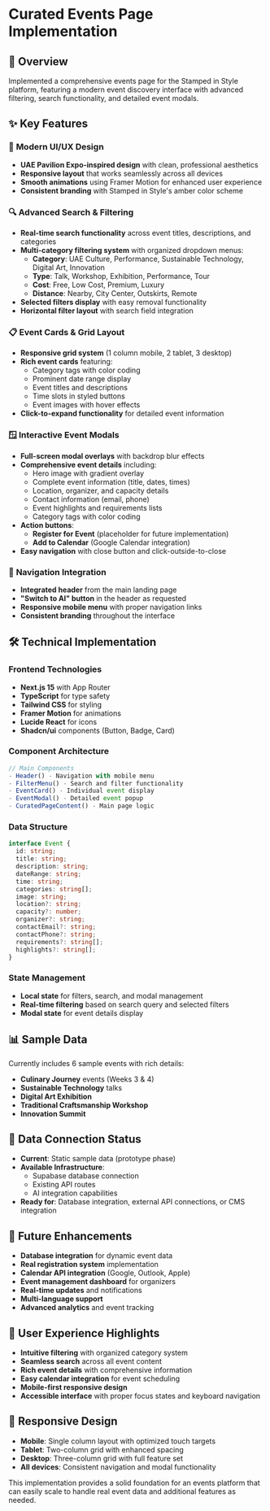 # Curated Events Page Implementation

## 🎯 Overview
Implemented a comprehensive events page for the Stamped in Style platform, featuring a modern event discovery interface with advanced filtering, search functionality, and detailed event modals.

## ✨ Key Features

### 🎨 **Modern UI/UX Design**
- **UAE Pavilion Expo-inspired design** with clean, professional aesthetics
- **Responsive layout** that works seamlessly across all devices
- **Smooth animations** using Framer Motion for enhanced user experience
- **Consistent branding** with Stamped in Style's amber color scheme

### 🔍 **Advanced Search & Filtering**
- **Real-time search functionality** across event titles, descriptions, and categories
- **Multi-category filtering system** with organized dropdown menus:
  - **Category**: UAE Culture, Performance, Sustainable Technology, Digital Art, Innovation
  - **Type**: Talk, Workshop, Exhibition, Performance, Tour
  - **Cost**: Free, Low Cost, Premium, Luxury
  - **Distance**: Nearby, City Center, Outskirts, Remote
- **Selected filters display** with easy removal functionality
- **Horizontal filter layout** with search field integration

### 📋 **Event Cards & Grid Layout**
- **Responsive grid system** (1 column mobile, 2 tablet, 3 desktop)
- **Rich event cards** featuring:
  - Category tags with color coding
  - Prominent date range display
  - Event titles and descriptions
  - Time slots in styled buttons
  - Event images with hover effects
- **Click-to-expand functionality** for detailed event information

### 🪟 **Interactive Event Modals**
- **Full-screen modal overlays** with backdrop blur effects
- **Comprehensive event details** including:
  - Hero image with gradient overlay
  - Complete event information (title, dates, times)
  - Location, organizer, and capacity details
  - Contact information (email, phone)
  - Event highlights and requirements lists
  - Category tags with color coding
- **Action buttons**:
  - **Register for Event** (placeholder for future implementation)
  - **Add to Calendar** (Google Calendar integration)
- **Easy navigation** with close button and click-outside-to-close

### 🧭 **Navigation Integration**
- **Integrated header** from the main landing page
- **"Switch to AI" button** in the header as requested
- **Responsive mobile menu** with proper navigation links
- **Consistent branding** throughout the interface

## 🛠 Technical Implementation

### **Frontend Technologies**
- **Next.js 15** with App Router
- **TypeScript** for type safety
- **Tailwind CSS** for styling
- **Framer Motion** for animations
- **Lucide React** for icons
- **Shadcn/ui** components (Button, Badge, Card)

### **Component Architecture**
```typescript
// Main Components
- Header() - Navigation with mobile menu
- FilterMenu() - Search and filter functionality
- EventCard() - Individual event display
- EventModal() - Detailed event popup
- CuratedPageContent() - Main page logic
```

### **Data Structure**
```typescript
interface Event {
  id: string;
  title: string;
  description: string;
  dateRange: string;
  time: string;
  categories: string[];
  image: string;
  location?: string;
  capacity?: number;
  organizer?: string;
  contactEmail?: string;
  contactPhone?: string;
  requirements?: string[];
  highlights?: string[];
}
```

### **State Management**
- **Local state** for filters, search, and modal management
- **Real-time filtering** based on search query and selected filters
- **Modal state** for event details display

## 📊 Sample Data
Currently includes 6 sample events with rich details:
- **Culinary Journey** events (Weeks 3 & 4)
- **Sustainable Technology** talks
- **Digital Art Exhibition**
- **Traditional Craftsmanship Workshop**
- **Innovation Summit**

## 🔗 Data Connection Status
- **Current**: Static sample data (prototype phase)
- **Available Infrastructure**: 
  - Supabase database connection
  - Existing API routes
  - AI integration capabilities
- **Ready for**: Database integration, external API connections, or CMS integration

## 🚀 Future Enhancements
- **Database integration** for dynamic event data
- **Real registration system** implementation
- **Calendar API integration** (Google, Outlook, Apple)
- **Event management dashboard** for organizers
- **Real-time updates** and notifications
- **Multi-language support**
- **Advanced analytics** and event tracking

## 🎯 User Experience Highlights
- **Intuitive filtering** with organized category system
- **Seamless search** across all event content
- **Rich event details** with comprehensive information
- **Easy calendar integration** for event scheduling
- **Mobile-first responsive design**
- **Accessible interface** with proper focus states and keyboard navigation

## 📱 Responsive Design
- **Mobile**: Single column layout with optimized touch targets
- **Tablet**: Two-column grid with enhanced spacing
- **Desktop**: Three-column grid with full feature set
- **All devices**: Consistent navigation and modal functionality

This implementation provides a solid foundation for an events platform that can easily scale to handle real event data and additional features as needed. 